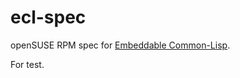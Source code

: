 # ecl-spec
openSUSE RPM spec for [Embeddable Common-Lisp](https://common-lisp.net/project/ecl/).

For test.
